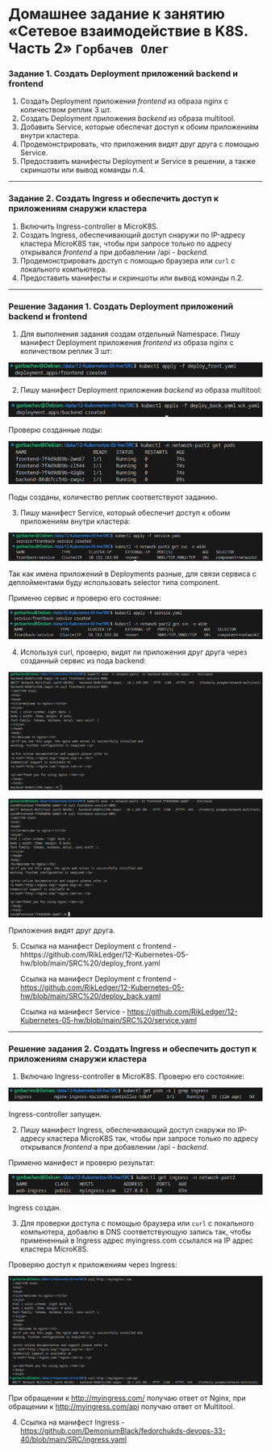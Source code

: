 # Домашнее задание к занятию «Сетевое взаимодействие в K8S. Часть 2» `Горбачев Олег`


### Задание 1. Создать Deployment приложений backend и frontend

1. Создать Deployment приложения _frontend_ из образа nginx с количеством реплик 3 шт.
2. Создать Deployment приложения _backend_ из образа multitool.
3. Добавить Service, которые обеспечат доступ к обоим приложениям внутри кластера. 
4. Продемонстрировать, что приложения видят друг друга с помощью Service.
5. Предоставить манифесты Deployment и Service в решении, а также скриншоты или вывод команды п.4.

------

### Задание 2. Создать Ingress и обеспечить доступ к приложениям снаружи кластера

1. Включить Ingress-controller в MicroK8S.
2. Создать Ingress, обеспечивающий доступ снаружи по IP-адресу кластера MicroK8S так, чтобы при запросе только по адресу открывался _frontend_ а при добавлении /api - _backend_.
3. Продемонстрировать доступ с помощью браузера или `curl` с локального компьютера.
4. Предоставить манифесты и скриншоты или вывод команды п.2.

------

### Решение Задания 1. Создать Deployment приложений backend и frontend

1. Для выполнения задания создам отдельный Namespace. Пишу манифест Deployment приложения _frontend_ из образа nginx с количеством реплик 3 шт:

![img_1](IMG/img_1.png)

2. Пишу манифест Deployment приложения _backend_ из образа multitool:

![img_2](IMG/img_2.png)

Проверю созданные поды:

![img_3](IMG/img_3.png)

Поды созданы, количество реплик соответствуют заданию.

3. Пишу манифест Service, который обеспечит доступ к обоим приложениям внутри кластера:

![img_4](IMG/img_4.png)

Так как имена приложений в Deployments разные, для связи сервиса с деплойментами буду использовать selector типа component.

Применю сервис и проверю его состояние:

![img_5](IMG/img_5.png)

4. Используя curl, проверю, видят ли приложения друг друга через созданный сервис из пода backend:

![img_6](IMG/img_6.png)

![img_7](IMG/img_7.png)

Приложения видят друг друга.

5. Ссылка на манифест Deployment c frontend - hhttps://github.com/RikLedger/12-Kubernetes-05-hw/blob/main/SRC%20/deploy_front.yaml

   Ссылка на манифест Deployment c frontend - https://github.com/RikLedger/12-Kubernetes-05-hw/blob/main/SRC%20/deploy_back.yaml

   Ссылка на манифест Service - https://github.com/RikLedger/12-Kubernetes-05-hw/blob/main/SRC%20/service.yaml

------

### Решение задания 2. Создать Ingress и обеспечить доступ к приложениям снаружи кластера

1. Включаю Ingress-controller в MicroK8S. Проверю его состояние:

![img_8](IMG/img_8.png)

Ingress-controller запущен.

2. Пишу манифест Ingress, обеспечивающий доступ снаружи по IP-адресу кластера MicroK8S так, чтобы при запросе только по адресу открывался _frontend_ а при добавлении /api - _backend_.

Применю манифест и проверю результат:

![img_9](IMG/img_9.png)

Ingress создан.

3. Для проверки доступа с помощью браузера или `curl` с локального компьютера, добавлю в DNS соответствующую запись так, чтобы примененный в Ingress адрес myingress.com ссылался на IP адрес кластера MicroK8S.

Проверяю доступ к приложениям через Ingress:

![img_10](IMG/img_10.png)

При обращении к http://myingress.com/ получаю ответ от Nginx, при обращении к http://myingress.com/api получаю ответ от Multitool.

4. Ссылка на манифест Ingress - https://github.com/DemoniumBlack/fedorchukds-devops-33-40/blob/main/SRC/ingress.yaml
